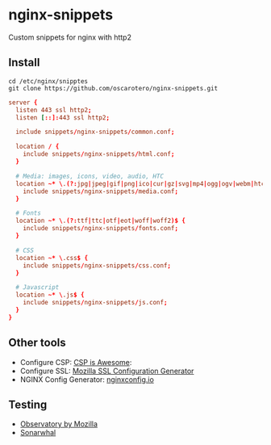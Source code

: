 # nginx-snippets

Custom snippets for nginx with http2

## Install

```
cd /etc/nginx/snipptes
git clone https://github.com/oscarotero/nginx-snippets.git
```

```conf
server {
  listen 443 ssl http2;
  listen [::]:443 ssl http2;

  include snippets/nginx-snippets/common.conf;

  location / {
    include snippets/nginx-snippets/html.conf;
  }

  # Media: images, icons, video, audio, HTC
  location ~* \.(?:jpg|jpeg|gif|png|ico|cur|gz|svg|mp4|ogg|ogv|webm|htc)$ {
    include snippets/nginx-snippets/media.conf;
  }

  # Fonts
  location ~* \.(?:ttf|ttc|otf|eot|woff|woff2)$ {
    include snippets/nginx-snippets/fonts.conf;
  }

  # CSS
  location ~* \.css$ {
    include snippets/nginx-snippets/css.conf;
  }

  # Javascript
  location ~* \.js$ {
    include snippets/nginx-snippets/js.conf;
  }
}
```

## Other tools

- Configure CSP: [CSP is Awesome](https://www.cspisawesome.com/):
- Configure SSL: [Mozilla SSL Configuration Generator](https://mozilla.github.io/server-side-tls/ssl-config-generator/)
- NGINX Config Generator: [nginxconfig.io](https://nginxconfig.io/)

## Testing

- [Observatory by Mozilla](https://observatory.mozilla.org/)
- [Sonarwhal](https://sonarwhal.com/)
